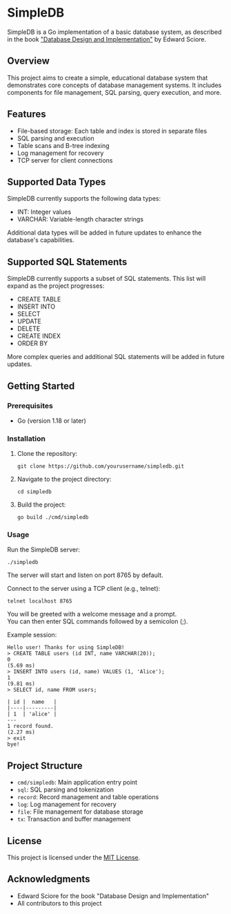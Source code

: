 # SimpleDB

SimpleDB is a Go implementation of a basic database system, as described in the book ["Database Design and Implementation"](https://link.springer.com/book/10.1007/978-3-030-33836-7) by Edward Sciore.

## Overview

This project aims to create a simple, educational database system that demonstrates core concepts of database management systems. It includes components for file management, SQL parsing, query execution, and more.

## Features

- File-based storage: Each table and index is stored in separate files
- SQL parsing and execution
- Table scans and B-tree indexing
- Log management for recovery
- TCP server for client connections

## Supported Data Types

SimpleDB currently supports the following data types:

- INT: Integer values
- VARCHAR: Variable-length character strings

Additional data types will be added in future updates to enhance the database's capabilities.

## Supported SQL Statements

SimpleDB currently supports a subset of SQL statements. This list will expand as the project progresses:

- CREATE TABLE
- INSERT INTO
- SELECT
- UPDATE
- DELETE
- CREATE INDEX
- ORDER BY

More complex queries and additional SQL statements will be added in future updates.

## Getting Started

### Prerequisites

- Go (version 1.18 or later)

### Installation

1. Clone the repository:
   ```
   git clone https://github.com/yourusername/simpledb.git
   ```
2. Navigate to the project directory:
   ```
   cd simpledb
   ```
3. Build the project:
   ```
   go build ./cmd/simpledb
   ```

### Usage

Run the SimpleDB server:

```
./simpledb
```

The server will start and listen on port 8765 by default.

Connect to the server using a TCP client (e.g., telnet):

```
telnet localhost 8765
```

You will be greeted with a welcome message and a prompt. \
You can then enter SQL commands followed by a semicolon (;).

Example session:
```
Hello user! Thanks for using SimpleDB!
> CREATE TABLE users (id INT, name VARCHAR(20));
0
(5.69 ms)
> INSERT INTO users (id, name) VALUES (1, 'Alice');
1
(9.81 ms)
> SELECT id, name FROM users;

| id |  name   |
|----|---------|
| 1  | 'alice' |
---
1 record found.
(2.27 ms)
> exit
bye!
```

## Project Structure

- `cmd/simpledb`: Main application entry point
- `sql`: SQL parsing and tokenization
- `record`: Record management and table operations
- `log`: Log management for recovery
- `file`: File management for database storage
- `tx`: Transaction and buffer management

## License

This project is licensed under the [MIT License](https://opensource.org/license/mit).

## Acknowledgments

- Edward Sciore for the book "Database Design and Implementation"
- All contributors to this project
